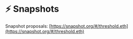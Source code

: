 # ⚡ Snapshots

Snapshot proposals: [https://snapshot.org/#/threshold.eth](https://snapshot.org/#/threshold.eth)
